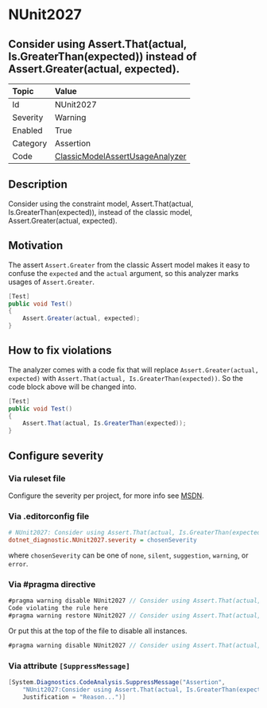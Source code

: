 # NUnit2027

## Consider using Assert.That(actual, Is.GreaterThan(expected)) instead of Assert.Greater(actual, expected).

| Topic    | Value
| :--      | :--
| Id       | NUnit2027
| Severity | Warning
| Enabled  | True
| Category | Assertion
| Code     | [ClassicModelAssertUsageAnalyzer](https://github.com/nunit/nunit.analyzers/blob/master/src/nunit.analyzers/ClassicModelAssertUsage/ClassicModelAssertUsageAnalyzer.cs)

## Description

Consider using the constraint model, Assert.That(actual, Is.GreaterThan(expected)), instead of the classic model, Assert.Greater(actual, expected).

## Motivation

The assert `Assert.Greater` from the classic Assert model makes it easy to confuse the `expected` and the `actual` argument,
so this analyzer marks usages of `Assert.Greater`.

```csharp
[Test]
public void Test()
{
    Assert.Greater(actual, expected);
}
```

## How to fix violations

The analyzer comes with a code fix that will replace `Assert.Greater(actual, expected)` with
`Assert.That(actual, Is.GreaterThan(expected))`. So the code block above will be changed into.

```csharp
[Test]
public void Test()
{
    Assert.That(actual, Is.GreaterThan(expected));
}
```

<!-- start generated config severity -->
## Configure severity

### Via ruleset file

Configure the severity per project, for more info see [MSDN](https://msdn.microsoft.com/en-us/library/dd264949.aspx).

### Via .editorconfig file

```ini
# NUnit2027: Consider using Assert.That(actual, Is.GreaterThan(expected)) instead of Assert.Greater(actual, expected).
dotnet_diagnostic.NUnit2027.severity = chosenSeverity
```

where `chosenSeverity` can be one of `none`, `silent`, `suggestion`, `warning`, or `error`.

### Via #pragma directive

```csharp
#pragma warning disable NUnit2027 // Consider using Assert.That(actual, Is.GreaterThan(expected)) instead of Assert.Greater(actual, expected).
Code violating the rule here
#pragma warning restore NUnit2027 // Consider using Assert.That(actual, Is.GreaterThan(expected)) instead of Assert.Greater(actual, expected).
```

Or put this at the top of the file to disable all instances.

```csharp
#pragma warning disable NUnit2027 // Consider using Assert.That(actual, Is.GreaterThan(expected)) instead of Assert.Greater(actual, expected).
```

### Via attribute `[SuppressMessage]`

```csharp
[System.Diagnostics.CodeAnalysis.SuppressMessage("Assertion",
    "NUnit2027:Consider using Assert.That(actual, Is.GreaterThan(expected)) instead of Assert.Greater(actual, expected).",
    Justification = "Reason...")]
```
<!-- end generated config severity -->
